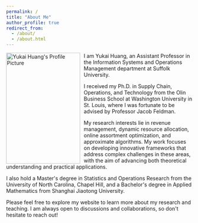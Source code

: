 ```yaml
---
permalink: /
title: "About Me"
author_profile: true
redirect_from: 
  - /about/
  - /about.html
---
```

<img src="./images/yukai_JMPphoto.jpg" alt="Yukai Huang's Profile Picture" width="200" height="300" style="float: left; margin-right: 10px;">
<p>
I am Yukai Huang, an Assistant Professor in the Information Systems and Operations Management department at Suffolk University.

I received my Ph.D. in Supply Chain, Operations, and Technology from the Olin Business School at Washington University in St. Louis, where I was fortunate to be advised by Professor Jacob Feldman.

My research interests lie in revenue management, dynamic resource allocation, online assortment optimization, and approximate algorithms. My work focuses on developing innovative frameworks that address complex challenges in these areas, with the aim of advancing both theoretical understanding and practical applications.

I also hold a Master's degree in Statistics and Operations Research from the University of North Carolina, Chapel Hill, and a Bachelor's degree in Applied Mathematics from Shanghai Jiaotong University.

Please feel free to explore my website to learn more about my research and teaching. I am always open to discussions and collaborations, so don't hesitate to reach out!

